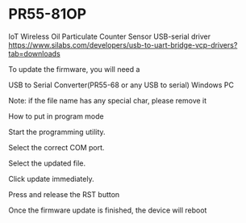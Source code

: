 # PR55-81OP
IoT Wireless Oil Particulate Counter Sensor 
USB-serial driver https://www.silabs.com/developers/usb-to-uart-bridge-vcp-drivers?tab=downloads

To update the firmware, you will need a

USB to Serial Converter(PR55-68 or any USB to serial) Windows PC

Note: if the file name has any special char, please remove it

How to put in program mode

Start the programming utility.

Select the correct COM port.

Select the updated file.

Click update immediately.

Press and release the RST button

Once the firmware update is finished, the device will reboot
